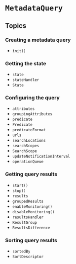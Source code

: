 # ``MetadataQuery``

## Topics

### Creating a metadata query

- ``init()``

### Getting the state

- ``state``
- ``stateHandler``
- ``State``

### Configuring the query

- ``attributes``
- ``groupingAttributes``
- ``predicate``
- ``Predicate``
- ``predicateFormat``
- ``urls``
- ``searchLocations``
- ``searchScopes``
- ``SearchScope``
- ``updateNotificationInterval``
- ``operationQueue``

### Getting query results

- ``start()``
- ``stop()``
- ``results``
- ``groupedResults``
- ``enableMonitoring()``
- ``disableMonitoring()``
- ``resultsHandler``
- ``ResultGroup``
- ``ResultsDifference``

### Sorting query results

- ``sortedBy``
- ``SortDescriptor``
